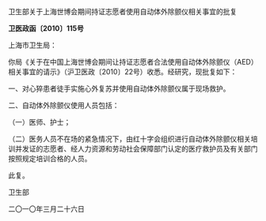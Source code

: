 卫生部关于上海世博会期间持证志愿者使用自动体外除颤仪相关事宜的批复

**卫医政函〔2010〕115号**

上海市卫生局：

你局《关于在中国上海世博会期间让持证志愿者合法使用自动体外除颤仪（AED）相关事宜的请示》（沪卫医政〔2010〕22号）收悉。经研究，现批复如下：

一、对心猝患者徒手实施心外复苏并使用自动体外除颤仪属于现场救护。

二、自动体外除颤仪使用人员包括：

（一）医师、护士；

（二）医务人员不在场的紧急情况下，由红十字会组织进行自动体外除颤仪相关培训并发证的志愿者、经人力资源和劳动社会保障部门认定的医疗救护员及有关部门按照规定培训合格的人员。

此复。

卫生部

二〇一〇年三月二十六日
